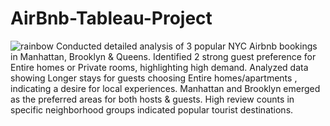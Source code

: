 # AirBnb-Tableau-Project
![rainbow](https://user-images.githubusercontent.com/85065799/204543278-26c507b6-400a-42e0-852f-2e09362f6e12.png)
Conducted detailed analysis of 3 popular NYC Airbnb bookings in Manhattan, Brooklyn & Queens.
Identified 2 strong guest preference for Entire homes or Private rooms, highlighting high demand.
Analyzed data showing Longer stays for guests choosing Entire homes/apartments , indicating a desire for local experiences.
Manhattan and Brooklyn emerged as the preferred areas for both hosts & guests.
High review counts in specific neighborhood groups indicated popular tourist destinations.


